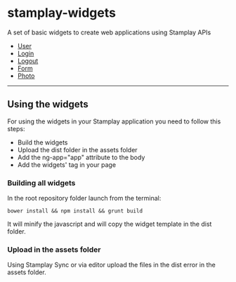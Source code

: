 stamplay-widgets
==================

A set of basic widgets to create web applications using Stamplay APIs

* [User](./docs/user.md)
* [Login](./docs/login.md) 
* [Logout](./docs/logout.md)
* [Form](./docs/form.md) 
* [Photo](./docs/photo.md)

-----------------------

## Using the widgets
For using the widgets in your Stamplay application you need to follow this steps:  
 
* Build the widgets
* Upload the dist folder in the assets folder
* Add the ng-app="app" attribute to the body
* Add the widgets' tag in your page 

### Building all widgets 
In the root repository folder launch from the terminal:
 
	bower install && npm install && grunt build

It will minify the javascript and will copy the widget template in the dist folder. 
### Upload in the assets folder
Using Stamplay Sync or via editor upload the files in the dist error in the assets folder.
